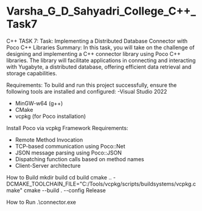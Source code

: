 # Varsha_G_D_Sahyadri_College_C++_Task7
C++ TASK 7:
Task: Implementing a Distributed Database Connector with Poco C++ Libraries
Summary:
In this task, you will take on the challenge of designing and implementing a C++ connector library using Poco C++ libraries. 
The library will facilitate applications in connecting and interacting with Yugabyte, a distributed database, offering efficient data retrieval and storage capabilities.

Requirements:
To build and run this project successfully, ensure the following tools are installed and configured:
-Visual Studio 2022
- MinGW-w64 (g++)
- CMake
- vcpkg (for Poco installation)

Install Poco via vcpkg
 Framework Requirements:
- Remote Method Invocation
- TCP-based communication using Poco::Net
- JSON message parsing using Poco::JSON
- Dispatching function calls based on method names
- Client-Server architecture

 How to Build
mkdir build
cd build
cmake .. -DCMAKE_TOOLCHAIN_FILE="C:/Tools/vcpkg/scripts/buildsystems/vcpkg.cmake"
cmake --build . --config Release

How to Run
.\connector.exe


  
